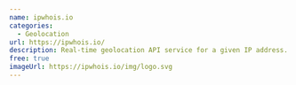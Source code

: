```yaml
---
name: ipwhois.io
categories:
  - Geolocation
url: https://ipwhois.io/
description: Real-time geolocation API service for a given IP address.
free: true
imageUrl: https://ipwhois.io/img/logo.svg 
---
```

